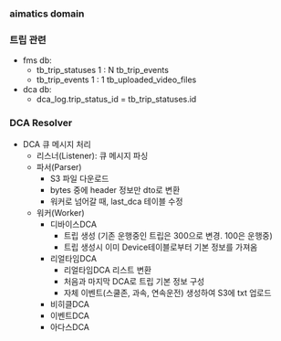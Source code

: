 ### aimatics domain

### 트립 관련
 
- fms db:
  - tb_trip_statuses 1 : N tb_trip_events
  - tb_trip_events 1 : 1 tb_uploaded_video_files
- dca db:
  - dca_log.trip_status_id = tb_trip_statuses.id

### DCA Resolver

- DCA 큐 메시지 처리
  - 리스너(Listener): 큐 메시지 파싱
  - 파서(Parser)
    - S3 파일 다운로드
    - bytes 중에 header 정보만 dto로 변환
    - 워커로 넘어갈 때, last_dca 테이블 수정
  - 워커(Worker)
    - 디바이스DCA
      - 트립 생성 (기존 운행중인 트립은 300으로 변경. 100은 운행중)
      - 트립 생성시 이미 Device테이블로부터 기본 정보를 가져옴
    - 리얼타임DCA
      - 리얼타임DCA 리스트 변환
      - 처음과 마지막 DCA로 트립 기본 정보 구성
      - 자체 이벤트(스쿨존, 과속, 연속운전) 생성하여 S3에 txt 업로드
    - 비히클DCA
    - 이벤트DCA
    - 아다스DCA
